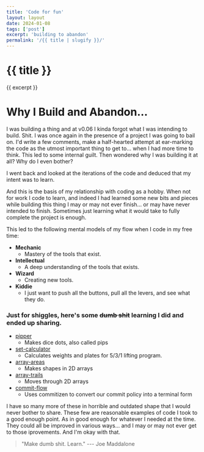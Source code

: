 ```yaml
---
title: 'Code for fun'
layout: layout
date: 2024-01-08
tags: ['post']
excerpt: 'building to abandon'
permalink: '/{{ title | slugify }}/'
---
```


<hgroup>
	<h1>{{ title }}</h1>
	<p>{{ excerpt }}</p>
</hgroup>


# Why I Build and Abandon...

I was building a thing and at v0.06 I kinda forgot what I was intending to build.  Shit.  I was once again in the presence of a project I was going to bail on.  I'd write a few comments, make a half-hearted attempt at ear-marking the code as the utmost important thing to get to... when I had more time to think.  This led to some internal guilt.  Then wondered why I was building it at all?  Why do I even bother?

I went back and looked at the iterations of the code and deduced that my intent was to learn.

And this is the basis of my relationship with coding as a hobby.  When not for work I code to learn, and indeed I had learned some new bits and pieces while building this thing I may or may not ever finish... or may have never intended to finish.  Sometimes just learning what it would take to fully complete the project is enough.


This led to the following mental models of my flow when I code in my free time:

- **Mechanic**
  - Mastery of the tools that exist.
- **Intellectual**
  - A deep understanding of the tools that exists.
- **Wizard**
  - Creating new tools.
- **Kiddie**
  - I just want to push all the buttons, pull all the levers, and see what they do.

### Just for shiggles, here's some ~~dumb shit~~ learning I did and ended up sharing.

- [pipper](https://github.com/joemaddalone/pipper)
  - Makes dice dots, also called pips
- [set-calculator](https://github.com/joemaddalone/set-calculator)
  - Calculates weights and plates for 5/3/1 lifting program.
- [array-areas](https://github.com/joemaddalone/array-areas)
  - Makes shapes in 2D arrays
- [array-trails](https://github.com/joemaddalone/array-trails)
  - Moves through 2D arrays
- [commit-flow](https://github.com/joemaddalone/commit-flow)
  - Uses commitizen to convert our commit policy into a terminal form

I have so many more of these in horrible and outdated shape that I would never bother to share.  These few are reasonable examples of code I took to a good enough point.  As in good enough for whatever I needed at the time.  They could all be improved in various ways... and I may or may not ever get to those iprovements.  And I'm okay with that.

> "Make dumb shit.  Learn." --- Joe Maddalone






